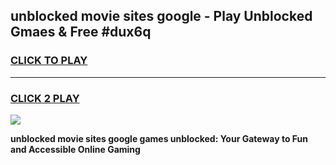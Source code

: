 
## unblocked movie sites google - Play Unblocked Gmaes & Free #dux6q
<h3>
<a href="https://news.freeplayer.one?title=unblocked_movie_sites_google&ref=27F">CLICK TO PLAY</a></h3>
<hr>

<h3>
<a href="https://news.freeplayer.one?title=unblocked_movie_sites_google&ref=27F">CLICK 2 PLAY</a>
  
</h3>

<a href="https://news.freeplayer.one?title=unblocked_movie_sites_google&ref=27F/"><img src="https://clearcache.store/games.png"></a>


**unblocked movie sites google games unblocked: Your Gateway to Fun and Accessible Online Gaming**
